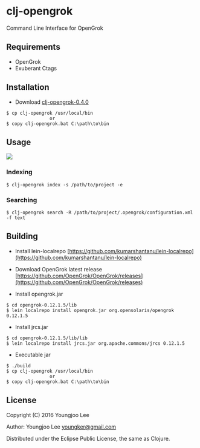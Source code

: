 # clj-opengrok

Command Line Interface for OpenGrok

## Requirements

* OpenGrok
* Exuberant Ctags

## Installation

* Download [clj-opengrok-0.4.0](https://github.com/youngker/clj-opengrok/releases)

```shell
$ cp clj-opengrok /usr/local/bin
                or
$ copy clj-opengrok.bat C:\path\to\bin
```

## Usage

<img align="center" src="https://raw.github.com/youngker/clj-opengrok/master/img/usage.png">

### Indexing

```shell
$ clj-opengrok index -s /path/to/project -e
```

### Searching

```shell
$ clj-opengrok search -R /path/to/project/.opengrok/configuration.xml -f text
```

## Building

* Install lein-localrepo [https://github.com/kumarshantanu/lein-localrepo](https://github.com/kumarshantanu/lein-localrepo)

* Download OpenGrok latest release [https://github.com/OpenGrok/OpenGrok/releases](https://github.com/OpenGrok/OpenGrok/releases)

* Install opengrok.jar

```shell
$ cd opengrok-0.12.1.5/lib
$ lein localrepo install opengrok.jar org.opensolaris/opengrok 0.12.1.5
```

* Install jrcs.jar

```shell
$ cd opengrok-0.12.1.5/lib/lib
$ lein localrepo install jrcs.jar org.apache.commons/jrcs 0.12.1.5
```

* Executable jar

```shell
$ ./build
$ cp clj-opengrok /usr/local/bin
                or
$ copy clj-opengrok.bat C:\path\to\bin
```


## License

Copyright (C) 2016 Youngjoo Lee

Author: Youngjoo Lee <youngker@gmail.com>

Distributed under the Eclipse Public License, the same as Clojure.
